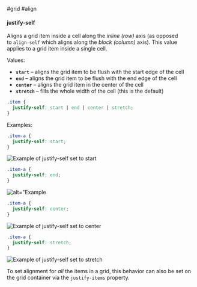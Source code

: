 #grid #align

#### justify-self

Aligns a grid item inside a cell along the _inline (row)_ axis (as opposed to `align-self` which aligns along the _block (column)_ axis). This value applies to a grid item inside a single cell.

Values:

-   **`start`** – aligns the grid item to be flush with the start edge of the cell
-   **`end`** – aligns the grid item to be flush with the end edge of the cell
-   **`center`** – aligns the grid item in the center of the cell
-   **`stretch`** – fills the whole width of the cell (this is the default)

```css
.item {
  justify-self: start | end | center | stretch;
}
```

Examples:

```css
.item-a {
  justify-self: start;
}
```

![Example of justify-self set to start](https://css-tricks.com/wp-content/uploads/2018/11/justify-self-start.svg)

```css
.item-a {
  justify-self: end;
}
```

![alt="Example](https://css-tricks.com/wp-content/uploads/2018/11/justify-self-end.svg)

```css
.item-a {
  justify-self: center;
}
```

![Example of justify-self set to center](https://css-tricks.com/wp-content/uploads/2018/11/justify-self-center.svg)

```css
.item-a {
  justify-self: stretch;
}
```

![Example of justify-self set to stretch](https://css-tricks.com/wp-content/uploads/2018/11/justify-self-stretch.svg)

To set alignment for _all_ the items in a grid, this behavior can also be set on the grid container via the `justify-items` property.
